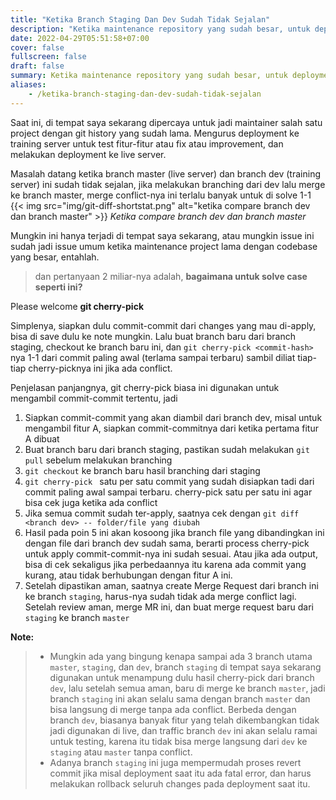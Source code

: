 ```yaml
---
title: "Ketika Branch Staging Dan Dev Sudah Tidak Sejalan"
description: "Ketika maintenance repository yang sudah besar, untuk deployment ini tidak bisa langsung merge dari branch dev ke branch master. Artikel ini berisi langkah-langkah untuk apply commit tertentu dari branch dev ke staging atau master."
date: 2022-04-29T05:51:58+07:00
cover: false
fullscreen: false
draft: false
summary: Ketika maintenance repository yang sudah besar, untuk deployment ini tidak bisa langsung merge dari branch dev ke branch master. Artikel ini berisi langkah-langkah untuk apply commit tertentu dari branch dev ke staging atau master. 
aliases:
    - /ketika-branch-staging-dan-dev-sudah-tidak-sejalan
---
```


Saat ini, di tempat saya sekarang dipercaya untuk jadi maintainer salah satu project dengan git history yang sudah lama. Mengurus deployment ke training server untuk test fitur-fitur atau fix atau improvement, dan melakukan deployment ke live server. 

Masalah datang ketika branch master (live server) dan branch dev (training server) ini sudah tidak sejalan, jika melakukan branching dari dev lalu merge ke branch master, merge conflict-nya ini terlalu banyak untuk di solve 1-1
{{< img src="img/git-diff-shortstat.png" alt="ketika compare branch dev dan branch master" >}}
*Ketika compare branch dev dan branch master*

Mungkin ini hanya terjadi di tempat saya sekarang, atau mungkin issue ini sudah jadi issue umum ketika maintenance project lama dengan codebase yang besar, entahlah.

> dan pertanyaan 2 miliar-nya adalah, **bagaimana untuk solve case seperti ini?**

Please welcome **git cherry-pick**

Simplenya, siapkan dulu commit-commit dari changes yang mau di-apply, bisa di save dulu ke note mungkin. Lalu buat branch baru dari branch staging, checkout ke branch baru ini, dan `git cherry-pick <commit-hash>` nya 1-1 dari commit paling awal (terlama sampai terbaru) sambil diliat tiap-tiap cherry-picknya ini jika ada conflict.

Penjelasan panjangnya, git cherry-pick biasa ini digunakan untuk mengambil commit-commit tertentu, jadi
1. Siapkan commit-commit yang akan diambil dari branch dev, misal untuk mengambil fitur A, siapkan commit-commitnya dari ketika pertama fitur A dibuat
2. Buat branch baru dari branch staging, pastikan sudah melakukan `git pull` sebelum melakukan branching
3. `git checkout` ke branch baru hasil branching dari staging
4. `git cherry-pick ` satu per satu commit yang sudah disiapkan tadi dari commit paling awal sampai terbaru. cherry-pick satu per satu ini agar bisa cek juga ketika ada conflict
5. Jika semua commit sudah ter-apply, saatnya cek dengan `git diff <branch dev> -- folder/file yang diubah`
6. Hasil pada poin 5 ini akan kosoong jika branch file yang dibandingkan ini dengan file dari branch dev sudah sama, berarti process cherry-pick untuk apply commit-commit-nya ini sudah sesuai. Atau jika ada output, bisa di cek sekaligus jika perbedaannya itu karena ada commit yang kurang, atau tidak berhubungan dengan fitur A ini.
7. Setelah dipastikan aman, saatnya create Merge Request dari branch ini ke branch `staging`, harus-nya sudah tidak ada merge conflict lagi. Setelah review aman, merge MR ini, dan buat merge request baru dari `staging` ke branch `master`

**Note:** 
> - Mungkin ada yang bingung kenapa sampai ada 3 branch utama `master`, `staging`, dan `dev`, branch `staging` di tempat saya sekarang digunakan untuk menampung dulu hasil cherry-pick dari branch `dev`, lalu setelah semua aman, baru di merge ke branch `master`, jadi branch `staging` ini akan selalu sama dengan branch `master` dan bisa langsung di merge tanpa ada conflict. Berbeda dengan branch `dev`, biasanya banyak fitur yang telah dikembangkan tidak jadi digunakan di live, dan traffic branch `dev` ini akan selalu ramai untuk testing, karena itu tidak bisa merge langsung dari `dev` ke `staging` atau `master` tanpa conflict. 
> - Adanya branch `staging` ini juga mempermudah proses revert commit jika misal deployment saat itu ada fatal error, dan harus melakukan rollback seluruh changes pada deployment saat itu.
